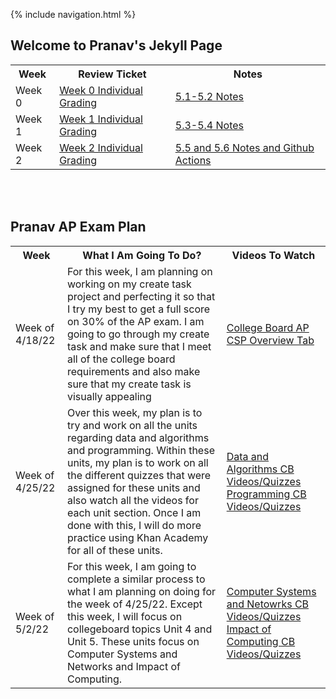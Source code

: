 {% include navigation.html %}

## Welcome to Pranav's Jekyll Page


<table>
  <tr>
    <th>
      Week
    </th>
    <th>
      Review Ticket
    </th>
    <th>
      Notes
    </th>
  </tr>
  <tr>
    <td>
      Week 0
    </td>
    <td>
      <a href="https://github.com/PranavP04/Pranav-Data-Structures-Repository-Tri-3/issues/1">Week 0 Individual Grading</a>
    </td>
    <td>
      <a href="5.1-5.2-Notes">5.1-5.2 Notes</a>
    </td>
  </tr>
  <tr>
    <td>
      Week 1
    </td>
    <td>
      <a href="https://github.com/PranavP04/Pranav-Data-Structures-Repository-Tri-3/issues/2">Week 1 Individual Grading</a>
    </td>
    <td>
      <a href="5.3-5.4-Notes">5.3-5.4 Notes</a>
    </td>
  </tr>
  <tr>
    <td>
      Week 2
    </td>
    <td>
      <a href="https://github.com/PranavP04/Pranav-Data-Structures-Repository-Tri-3/issues/3">Week 2 Individual Grading</a>
    </td>
    <td>
      <a href="5.5-5.6-Notes-and-Github-Actions">5.5 and 5.6 Notes and Github Actions</a>
    </td>
  </tr>
  </table>
  <br>
  </br>
  
  ## Pranav AP Exam Plan
  
  <table>
  <tr>
    <th>
      Week
    </th>
    <th>
      What I Am Going To Do?
    </th>
    <th>
      Videos To Watch
    </th>
  </tr>
  <tr>
    <td>
       Week of 4/18/22
    </td>
    <td>
      For this week, I am planning on working on my create task project and perfecting it so that I try my best to get a full score on 30% of the AP exam. I am going to go through my create task and make sure that I meet all of the college board requirements and also make sure that my create task is visually appealing 
    </td>
    <td>
      <a href="https://apclassroom.collegeboard.org/103/home?unit=0">College Board AP CSP Overview Tab</a>
    </td>
  </tr>
  <tr>
    <td>
      Week of 4/25/22
    </td>
    <td>
      Over this week, my plan is to try and work on all the units regarding data and algorithms and programming. Within these units, my plan is to work on all the different quizzes that were assigned for these units and also watch all the videos for each unit section. Once I am done with this, I will do more practice using Khan Academy for all of these units.
    </td>
    <td>
      <a href="https://apclassroom.collegeboard.org/103/home?unit=2">Data and Algorithms CB Videos/Quizzes</a>
      <a href="https://apclassroom.collegeboard.org/103/home?unit=3">Programming CB Videos/Quizzes</a>
    </td>
  </tr>
  <tr>
    <td>
      Week of 5/2/22
    </td>
    <td>
      For this week, I am going to complete a similar process to what I am planning on doing for the week of 4/25/22. Except this week, I will focus on collegeboard topics Unit 4 and Unit 5. These units focus on Computer Systems and Networks and Impact of Computing.  
    </td>
    <td>
      <a href="https://apclassroom.collegeboard.org/103/home?unit=4">Computer Systems and Netowrks CB Videos/Quizzes</a>
      <a href="https://apclassroom.collegeboard.org/103/home?unit=5">Impact of Computing CB Videos/Quizzes</a>
    </td>
  </tr>
  </table>

